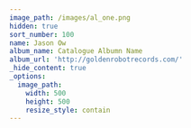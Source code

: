 ```yaml
---
image_path: /images/al_one.png
hidden: true
sort_number: 100
name: Jason Ow
album_name: Catalogue Albumn Name
album_url: 'http://goldenrobotrecords.com/'
_hide_content: true
_options:
  image_path:
    width: 500
    height: 500
    resize_style: contain
---
```

